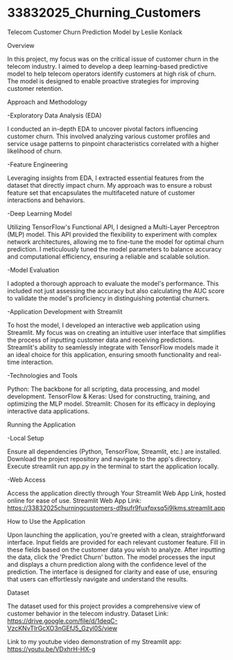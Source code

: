 # 33832025_Churning_Customers
Telecom Customer Churn Prediction Model by Leslie Konlack

Overview

In this project, my focus was on the critical issue of customer churn in the telecom industry.
I aimed to develop a deep learning-based predictive model to help telecom operators identify customers at high risk of churn. 
The model is designed to enable proactive strategies for improving customer retention.

Approach and Methodology

-Exploratory Data Analysis (EDA)

I conducted an in-depth EDA to uncover pivotal factors influencing customer churn. 
This involved analyzing various customer profiles and service usage patterns to pinpoint characteristics correlated with a higher likelihood of churn.

-Feature Engineering

Leveraging insights from EDA, I extracted essential features from the dataset that directly impact churn.
My approach was to ensure a robust feature set that encapsulates the multifaceted nature of customer interactions and behaviors.

-Deep Learning Model

Utilizing TensorFlow's Functional API, I designed a Multi-Layer Perceptron (MLP) model. 
This API provided the flexibility to experiment with complex network architectures, allowing me to fine-tune the model for optimal churn prediction.
I meticulously tuned the model parameters to balance accuracy and computational efficiency, ensuring a reliable and scalable solution.

-Model Evaluation

I adopted a thorough approach to evaluate the model's performance. 
This included not just assessing the accuracy but also calculating the AUC score to validate the model's proficiency in distinguishing potential churners.

-Application Development with Streamlit

To host the model, I developed an interactive web application using Streamlit. 
My focus was on creating an intuitive user interface that simplifies the process of inputting customer data and receiving predictions.
Streamlit's ability to seamlessly integrate with TensorFlow models made it an ideal choice for this application, ensuring smooth functionality and real-time interaction.

-Technologies and Tools

Python: The backbone for all scripting, data processing, and model development.
TensorFlow & Keras: Used for constructing, training, and optimizing the MLP model.
Streamlit: Chosen for its efficacy in deploying interactive data applications.

Running the Application

-Local Setup

Ensure all dependencies (Python, TensorFlow, Streamlit, etc.) are installed.
Download the project repository and navigate to the app's directory.
Execute streamlit run app.py in the terminal to start the application locally.

-Web Access

Access the application directly through Your Streamlit Web App Link, hosted online for ease of use. 
Streamlit Web App Link: https://33832025churningcustomers-d9sufr9fuxfpxsq5i9lkms.streamlit.app

How to Use the Application

Upon launching the application, you're greeted with a clean, straightforward interface.
Input fields are provided for each relevant customer feature. Fill in these fields based on the customer data you wish to analyze.
After inputting the data, click the 'Predict Churn' button.
The model processes the input and displays a churn prediction along with the confidence level of the prediction.
The interface is designed for clarity and ease of use, ensuring that users can effortlessly navigate and understand the results.

Dataset

The dataset used for this project provides a comprehensive view of customer behavior in the telecom industry. 
Dataset Link: https://drive.google.com/file/d/1deqC-VzcKNvTIrGcXO3nGEfJ5_Gzyl0S/view

Link to my youtube video demonstration of my Streamlit app: https://youtu.be/VDxhrH-HX-g



